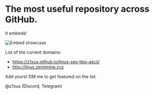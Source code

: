 # The most useful repository across GitHub.

It embeds!

<picture>
  <img alt="Embed showcase" src="https://media.discordapp.net/attachments/1118618417650483285/1131144424852815912/discord.com_channels_me2_11240111505442120228k_vertical.png?width=691&height=583">
</picture>

List of the current domains:
- https://z1xus.github.io/linus-sex-tips-ascii/
- http://linus.zentimine.xyz
  
Add yours! DM me to get featured on the list.

@z1xus (Discord, Telegram)
